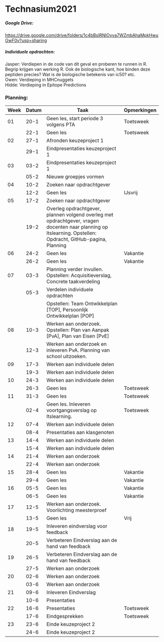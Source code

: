 # Technasium2021

##### Google Drive:
https://drive.google.com/drive/folders/1c4bBsIRNIOyva7WZmbAhaMpkHwuGwF0v?usp=sharing

##### Individuele opdrachten:
Jasper: Verdiepen in de code van dit geval en proberen te runnen in R. Begrip krijgen van werking R. Ook de biologische kant, hoe binden deze peptiden precies? Wat is de biologische betekenis van ic50? etc.\
Owen: Verdieping in MHCnuggets\
Hidde: Verdieping in Epitope Predictions

### Planning:
| Week | Datum | Taak                                                                        | Opmerkingen |
|------|-------|-----------------------------------------------------------------------------|-------------|
| 01   | 20-1  | Geen les, start periode 3 volgens PTA                                       | Toetsweek   |
|      | 22-1  | Geen les                                                                    | Toetsweek   |
| 02   | 27-1  | Afronden keuzeproject 1                                                     |             |
|      | 29-1  | Eindpresentaties keuzeproject 1                                             |             |
| 03   | 03-2  | Eindpresentaties keuzeproject 1                                             |             |
|      | 05-2  | Nieuwe groepjes vormen                                                      |             |
| 04   | 10-2  | Zoeken naar opdrachtgever                                                   |             |
|      | 12-2  | Geen les                                                                    | IJsvrij     |
| 05   | 17-2  | Zoeken naar opdrachtgever                                                   |             |
|      | 19-2  | Overleg opdrachtgever, plannen volgend overleg met opdrachtgever, vragen docenten naar planning op Itslearning. Opstellen: Opdracht, GitHub-pagina, Planning |             |
| 06   | 24-2  | Geen les                                                                    | Vakantie    |
|      | 26-2  | Geen les                                                                    | Vakantie    |
| 07   | 03-3  | Planning verder invullen. Opstellen: Acquisitieverslag, Concrete taakverdeling |             |
|      | 05-3  |  Verdelen individuele opdrachten
|      |       | Opstellen: Team Ontwikkelplan [TOP], Persoonlijk Ontwikkelplan [POP]        |             |
| 08   | 10-3  | Werken aan onderzoek. Opstellen: Plan van Aanpak [PvA], Plan van Eisen [PvE]|             |
|      | 12-3  | Werken aan onderzoek en inleveren PvA. Planning van school uitzoeken.       |             |
| 09   | 17-3  | Werken aan individuele delen                                                |             |
|      | 19-3  | Werken aan individuele delen                                                |             |
| 10   | 24-3  | Werken aan individuele delen                                                |             |
|      | 26-3  | Geen les                                                                    | Toetsweek   |
| 11   | 31-3  | Geen les                                                                    | Toetsweek   |
|      | 02-4  | Geen les. Inleveren voortgangsverslag op Itslearning.                       | Toetsweek   |
| 12   | 07-4  | Werken aan individuele delen                                                |             |
|      | 08-4  | Presentaties aan klasgenoten                                                |             |
| 13   | 14-4  | Werken aan individuele delen                                                |             |
|      | 15-4  | Werken aan individuele delen                                                |             |
| 14   | 21-4  | Werken aan onderzoek                                                        |             |
|      | 22-4  | Werken aan onderzoek                                                        |             |
| 15   | 28-4  | Geen les                                                                    | Vakantie    |
|      | 29-4  | Geen les                                                                    | Vakantie    |
| 16   | 05-5  | Geen les                                                                    | Vakantie    |
|      | 06-5  | Geen les                                                                    | Vakantie    |
| 17   | 12-5  | Werken aan onderzoek. Voorlichting meesterproef                             |             |
|      | 13-5  | Geen les                                                                    | Vrij        |
| 18   | 19-5  | Inleveren eindverslag voor feedback                                         |             |
|      | 20-5  | Verbeteren Eindverslag aan de hand van feedback                             |             |
| 19   | 26-5  | Verbeteren Eindverslag aan de hand van feedback                             |             |
|      | 27-5  | Werken aan onderzoek                                                        |             | 
| 20   | 02-6  | Werken aan onderzoek                                                        |             |
|      | 03-6  | Werken aan onderzoek                                                        |             |
| 21   | 09-6  | Inleveren Eindverslag                                                       |             |
|      | 10-6  | Presentaties                                                                |             |
| 22   | 16-6  | Presentaties                                                                | Toetsweek   |
|      | 17-6  | Eindgesprekken                                                              | Toetsweek   |
| 23   | 23-6  | Einde keuzeproject 2                                                        |             |
|      | 24-6  | Einde keuzeproject 2                                                        |             |
